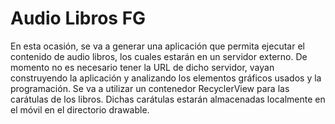 # Audio Libros FG
 
En esta ocasión, se va a generar una aplicación que permita ejecutar el contenido de audio libros, los cuales estarán en un servidor externo. De momento no es necesario tener la URL de dicho servidor, vayan construyendo la aplicación y analizando los elementos gráficos usados y la programación. Se va a utilizar un contenedor RecyclerView para las carátulas de los libros. Dichas carátulas estarán almacenadas localmente en el móvil en el directorio drawable.
